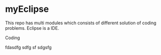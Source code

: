 # myEclipse
This repo has multi modules which consists of different solution of coding problems.
Eclipse is a IDE.

Coding

fdasdfg
sdfg
sf
sdgsfg
